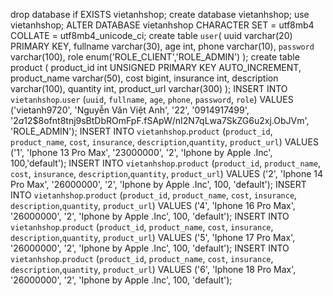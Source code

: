 
drop database if EXISTS vietanhshop;
create database vietanhshop;
use vietanhshop;
ALTER DATABASE vietanhshop CHARACTER SET = utf8mb4 COLLATE = utf8mb4_unicode_ci;
create table `user`(
	uuid varchar(20) PRIMARY KEY,
    fullname varchar(30),
    age int,
    phone varchar(10),
    `password` varchar(100),
    role enum('ROLE_CLIENT','ROLE_ADMIN')
); 
create table product (
	product_id int UNSIGNED PRIMARY KEY AUTO_INCREMENT,
    product_name varchar(50),
    cost bigint,
    insurance int,
    description varchar(100),
    quantity int,
    product_url varchar(300)
);
INSERT INTO `vietanhshop`.`user` (`uuid`, `fullname`, `age`, `phone`, `password`, `role`) VALUES ('vietanh9720', 'Nguyễn Văn Việt Anh', '22', '0914917499', '$2a$12$8ofnt8tnj9sBtDbROmFpF.fSApW/nI2N7qLwa7SkZG6u2xj.ObJVm', 'ROLE_ADMIN');
INSERT INTO `vietanhshop`.`product` (`product_id`, `product_name`, `cost`, `insurance`, `description`,`quantity`, `product_url`) VALUES ('1', 'Iphone 13 Pro Max', '23000000', '2', 'Iphone by Apple .Inc', 100,'default');
INSERT INTO `vietanhshop`.`product` (`product_id`, `product_name`, `cost`, `insurance`, `description`,`quantity`, `product_url`) VALUES ('2', 'Iphone 14 Pro Max', '26000000', '2', 'Iphone by Apple .Inc', 100, 'default');
INSERT INTO `vietanhshop`.`product` (`product_id`, `product_name`, `cost`, `insurance`, `description`,`quantity`, `product_url`) VALUES ('4', 'Iphone 16 Pro Max', '26000000', '2', 'Iphone by Apple .Inc', 100, 'default');
INSERT INTO `vietanhshop`.`product` (`product_id`, `product_name`, `cost`, `insurance`, `description`,`quantity`, `product_url`) VALUES ('5', 'Iphone 17 Pro Max', '26000000', '2', 'Iphone by Apple .Inc', 100, 'default');
INSERT INTO `vietanhshop`.`product` (`product_id`, `product_name`, `cost`, `insurance`, `description`,`quantity`, `product_url`) VALUES ('6', 'Iphone 18 Pro Max', '26000000', '2', 'Iphone by Apple .Inc', 100, 'default');
